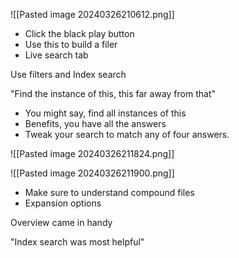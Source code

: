 ![[Pasted image 20240326210612.png]]
- Click the black play button
- Use this to build a filer
- Live search tab

Use filters and Index search

"Find the instance of this, this far away from that"
- You might say, find all instances of this
- Benefits, you have all the answers
- Tweak your search to match any of four answers. 

![[Pasted image 20240326211824.png]]

![[Pasted image 20240326211900.png]]
- Make sure to understand compound files
- Expansion options

Overview came in handy

"Index search was most helpful"

